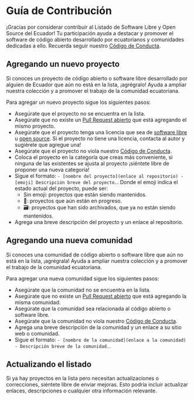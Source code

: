 # Guía de Contribución

¡Gracias por considerar contribuir al Listado de Software Libre y Open Source del Ecuador!
Tu participación ayuda a destacar y promover el software de código abierto desarrollado por ecuatorianos y comunidades dedicadas a ello.
Recuerda seguir nuestro [Código de Conducta](CODE_OF_CONDUCT.md).

## Agregando un nuevo proyecto

Si conoces un proyecto de código abierto o software libre desarrollado por alguien de Ecuador que aún no está en la lista, ¡agrégralo!
Ayuda a ampliar nuestra colección y a promover el trabajo de la comunidad ecuatoriana.

Para agregar un nuevo proyecto sigue los siguientes pasos:

- Asegúrate que el proyecto no se encuentra en la lista.
- Asegúrate que no existe un [Pull Request abierto](https://github.com/pythonecuador/floss-ecuador/pulls) que está agregando el mismo proyecto.
- Asegúrate que el proyecto tenga una licencia que sea de [software libre](https://www.gnu.org/licenses/license-list.html) u [open source](https://opensource.org/licenses/).
  Si el proyecto no tiene una licencia, contacta al autor y sugiérele que agregue una!
- Asegúrate que el proyecto no viola nuestro [Código de Conducta](CODE_OF_CONDUCT.md).
- Coloca el proyecto en la categoría que creas más conveniente, si ninguna de las existentes se ajusta al proyecto ¡siéntete libre de proponer una nueva categoría!
- Sigue el formato: `- [nombre del proyecto](enlace al repositorio) - [emoji] Descripción breve del proyecto.`.
  Donde el emoji indica el estado actual del proyecto, puede ser:
  - Sin emoji: proyectos que están siendo mantenidos.
  - 🚧: proyectos que aún están en progreso.
  - 🗃️: proyectos que han sido archivados, que ya no están siendo mantenidos.
- Agrega una breve descripción del proyecto y un enlace al repositorio.

## Agregando una nueva comunidad

Si conoces una comunidad de código abierto o software libre que aún no está en la lista, ¡agrégrala!
Ayuda a ampliar nuestra colección y a promover el trabajo de la comunidad ecuatoriana.

Para agregar una nueva comunidad sigue los siguientes pasos:

- Asegúrate que la comunidad no se encuentra en la lista.
- Asegúrate que no existe un [Pull Request abierto](https://github.com/pythonecuador/floss-ecuador/pulls) que está agregando la misma comunidad.
- Asegúrate que la comunidad sea relacionada al código abierto o software libre.
- Asegúrate que la comunidad no viola nuestro [Código de Conducta](CODE_OF_CONDUCT.md).
- Agrega una breve descripción de la comunidad y un enlace a su sitio web o comunidad.
- Sigue el formato: `- [nombre de la comunidad](enlace a la comunidad) - Descripción breve de la comunidad.`.

## Actualizando el listado

Si ya hay proyectos en la lista pero necesitan actualizaciones o correcciones, siéntete libre de enviar mejoras.
Esto podría incluir actualizar enlaces, descripciones o cualquier otra información relevante.
